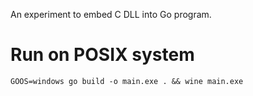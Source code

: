 An experiment to embed C DLL into Go program.

# Run on POSIX system

```
GOOS=windows go build -o main.exe . && wine main.exe
```
